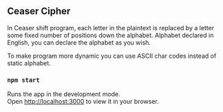 ## Ceaser Cipher

In Ceaser shift program, each letter in the plaintext is replaced by a letter some fixed number of positions down the alphabet. Alphabet declared in English, you can declare the alphabet as you wish.

To make program more dynamic you can use  ASCII char codes instead of static alphabet.

### `npm start`

Runs the app in the development mode.\
Open [http://localhost:3000](http://localhost:3000) to view it in your browser.

